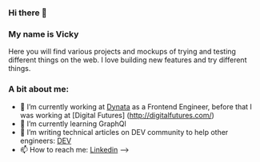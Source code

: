 ### Hi there 👋

### My name is Vicky

Here you will find various projects and mockups of trying and testing different things on the web.
I love building new features and try different things.

### A bit about me:

- 🔭 I’m currently working at [Dynata](https://www.dynata.com/?utm_source=google&utm_medium=cpc&utm_campaign=dynata_brand&gclid=Cj0KCQjwwY-LBhD6ARIsACvT72MMjnjvhoj_g0WFgpidfCVtHOZZXE4cOFOKVAz_Zc7Ru7qP23RHzccaApjWEALw_wcB) as a Frontend Engineer, before that I was working at [Digital Futures] (http://digitalfutures.com/)
- 🌱 I’m currently learning GraphQl
- 🤔 I’m writing technical articles on DEV community to help other engineers: [DEV](https://dev.to/vikirobles)
- 📫 How to reach me: [Linkedin](https://www.linkedin.com/in/vicky-vasilopoulou-52230111b/)
-->
